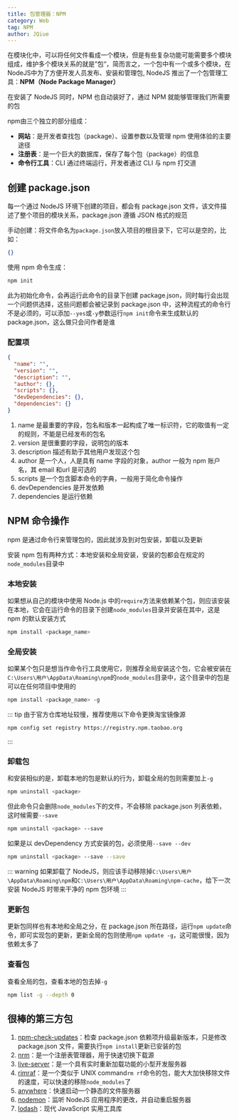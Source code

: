 ```yaml
---
title: 包管理器：NPM
category: Web
tag: NPM
author: JQiue
---
```


在模块化中，可以将任何文件看成一个模块，但是有些复杂功能可能需要多个模块组成，维护多个模块关系的就是”包“，简而言之，一个包中有一个或多个模块，在NodeJS中为了方便开发人员发布、安装和管理包, NodeJS 推出了一个包管理工具：**NPM（Node Package Manager）**

在安装了 NodeJS 同时，NPM 也自动装好了，通过 NPM 就能够管理我们所需要的包

npm由三个独立的部分组成：

+ **网站**：是开发者查找包（package）、设置参数以及管理 npm 使用体验的主要途径
+ **注册表**：是一个巨大的数据库，保存了每个包（package）的信息
+ **命令行工具**：CLI 通过终端运行，开发者通过 CLI 与 npm 打交道

## 创建 package.json

每一个通过 NodeJS 环境下创建的项目，都会有 package.json 文件，该文件描述了整个项目的模块关系，package.json 遵循 JSON 格式的规范

手动创建：将文件命名为`package.json`放入项目的根目录下，它可以是空的，比如：

```json
{}
```

使用 npm 命令生成：

```sh
npm init
```

此为初始化命令，会再运行此命令的目录下创建 package.json，同时每行会出现一个问题供选择，这些问题都会被记录到 package.json 中，这种流程式的命令行不是必须的，可以添加`--yes`或`-y`参数运行`npm init`命令来生成默认的 package.json，这么做只会问作者是谁

### 配置项

```json
{
  "name": "",
  "version": "",
  "description": "",
  "author": {},
  "scripts": {},
  "devDependencies": {},
  "dependencies": {}
}
```

1. name 是最重要的字段，包名和版本一起构成了唯一标识符，它的取值有一定的规则，不能是已经发布的包名
2. version 是很重要的字段，说明包的版本
3. description 描述有助于其他用户发现这个包
4. author 是一个人，人是具有 name 字段的对象，author 一般为 npm 账户名，其 email 和url 是可选的
5. scripts 是一个包含脚本命令的字典，一般用于简化命令操作
6. devDependencies 是开发依赖
7. dependencies 是运行依赖

## NPM 命令操作

npm 是通过命令行来管理包的，因此就涉及到对包安装，卸载以及更新

安装 npm 包有两种方式：本地安装和全局安装，安装的包都会在规定的`node_modules`目录中

### 本地安装

如果想从自己的模块中使用 Node.js 中的`require`方法来依赖某个包，则应该安装在本地，它会在运行命令的目录下创建`node_modules`目录并安装在其中，这是 npm 的默认安装方式

```sh
npm install <package_name>
```

### 全局安装

如果某个包只是想当作命令行工具使用它，则推荐全局安装这个包，它会被安装在`C:\Users\用户\AppData\Roaming\npm`的`node_modules`目录中，这个目录中的包是可以在任何项目中使用的

```sh
npm install <package_name> -g
```

::: tip
由于官方仓库地址较慢，推荐使用以下命令更换淘宝镜像源

```sh
npm config set registry https://registry.npm.taobao.org
```

:::

### 卸载包

和安装相似的是，卸载本地的包是默认的行为，卸载全局的包则需要加上`-g`

```sh
npm uninstall <package>
```

但此命令只会删除`node_modules`下的文件，不会移除 package.json 列表依赖，这时候需要`--save`

```sh
npm uninstall <package> --save
```

如果是以 devDependency 方式安装的包，必须使用`--save --dev`

```sh
npm uninstall <package> --save --save
```

::: warning
如果卸载了 NodeJS，则应该手动移除掉`C:\Users\用户\AppData\Roaming\npm`和`C:\Users\用户\AppData\Roaming\npm-cache`，给下一次安装 NodeJS 时带来干净的 npm 包环境
:::

### 更新包

更新包同样也有本地和全局之分，在 package.json 所在路径，运行`npm update`命令，即可实现包的更新，更新全局的包则使用`npm update -g`，这可能很慢，因为依赖太多了

### 查看包

查看全局的包，查看本地的包去掉`-g`

```sh
npm list -g --depth 0
```

## 很棒的第三方包

1. [npm-check-updates](https://github.com/raineorshine/npm-check-updates)：检查 package.json 依赖项升级最新版本，只是修改 package.json 文件，需要执行`npm install`更新已安装的包
2. [nrm](https://github.com/Pana/nrm)：是一个注册表管理器，用于快速切换下载源
3. [live-server](https://github.com/tapio/live-server)：是一个具有实时重新加载功能的小型开发服务器
4. [rimraf](https://github.com/isaacs/rimraf)：是一个类似于 UNIX command`rm rf`命令的包，能大大加快移除文件的速度，可以快速的移除`node_modules`了
5. [anywhere](https://github.com/JacksonTian/anywhere)：快速启动一个静态的文件服务器
6. [nodemon](https://github.com/remy/nodemon)：监听 NodeJS 应用程序的更改，并自动重启服务器
7. [lodash](https://github.com/lodash/lodash)：现代 JavaScript 实用工具库

